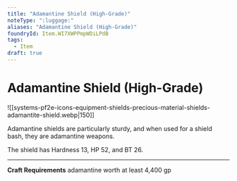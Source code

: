 ```yaml
---
title: "Adamantine Shield (High-Grade)"
noteType: ":luggage:"
aliases: "Adamantine Shield (High-Grade)"
foundryId: Item.WI7XWPPmpWDiLPdB
tags:
  - Item
draft: true
---
```


# Adamantine Shield (High-Grade)
![[systems-pf2e-icons-equipment-shields-precious-material-shields-adamantite-shield.webp|150]]

Adamantine shields are particularly sturdy, and when used for a shield bash, they are adamantine weapons.

The shield has Hardness 13, HP 52, and BT 26.

* * *

**Craft Requirements** adamantine worth at least 4,400 gp
